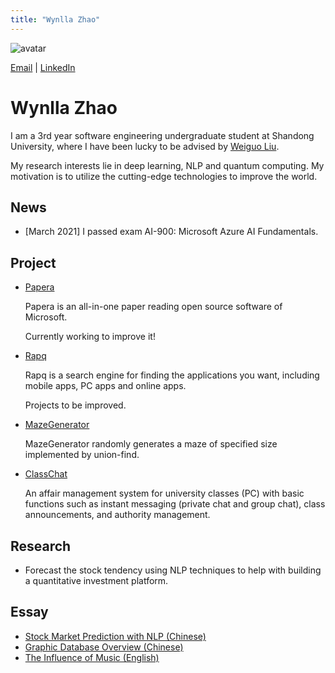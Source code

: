 ```yaml
---
title: "Wynlla Zhao"
---
```


![avatar](https://raw.github.com/wy-go/wy-go.github.io/main/wyzhao.jpg)

[Email](https://mail.google.com/mail/u/0/?fs=1&tf=cm&source=mailto&to=wanyugogo@gmail.com) \| [LinkedIn](https://www.linkedin.com/in/wyzhao/)

# Wynlla Zhao

I am a 3rd year software engineering undergraduate student at Shandong University, where I have been lucky to be advised by [Weiguo Liu](https://faculty.sdu.edu.cn/liuweiguo1/zh_CN/index/608631/list/index.htm).

My research interests lie in deep learning, NLP and quantum computing. My motivation is to utilize the cutting-edge technologies to improve the world. 

## News
- [March 2021] I passed exam AI-900: Microsoft Azure AI Fundamentals.


## Project

- [Papera](https://github.com/paperadar)

  Papera is an all-in-one paper reading open source software of Microsoft.

  Currently working to improve it!


- [Rapq](https://github.com/wy-go/Rapq)

  Rapq is a search engine for finding the applications you want, including mobile apps, PC apps and online apps.

  Projects to be improved.


- [MazeGenerator](https://github.com/wy-go/MazeGenerator)

  MazeGenerator randomly generates a maze of specified size implemented by union-find.
  
  
- [ClassChat](https://github.com/wy-go/ClassChat)

  An affair management system for university classes (PC) with basic functions such as instant messaging (private chat and group chat), class announcements, and authority management.



## Research

- Forecast the stock tendency using NLP techniques to help with building a quantitative investment platform.

## Essay

- [Stock Market Prediction with NLP (Chinese)](https://raw.github.com/wy-go/wy-go.github.io/main/essay/Stock%20Market%20Prediction%20with%20NLP.pdf)
- [Graphic Database Overview (Chinese)](https://raw.github.com/wy-go/wy-go.github.io/main/essay/GDB.pdf)
- [The Influence of Music (English)](https://raw.github.com/wy-go/wy-go.github.io/main/essay/The%20Influence%20of%20Music.pdf)
